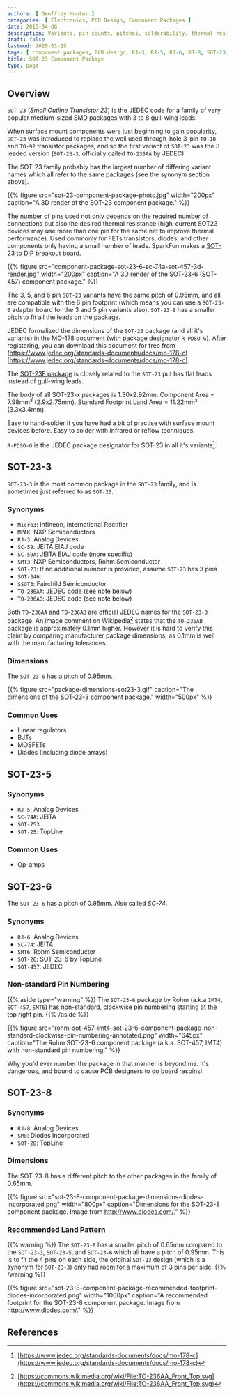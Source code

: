 ```yaml
---
authors: [ Geoffrey Hunter ]
categories: [ Electronics, PCB Design, Component Packages ]
date: 2015-04-06
description: Variants, pin counts, pitches, solderability, thermal resistances, dimensions, land patterns, 3D models and more info for the SOT-23 component package.
draft: false
lastmod: 2020-01-15
tags: [ component packages, PCB design, RJ-3, RJ-5, RJ-6, RJ-8, SOT-23, SOT-23-3, SOT-23-5, SOT-23-6, SOT-23-6, Micro3, SC-59, SC-59A, SOT-346, SSOT3, SOT-753, SOT-457, SC-74A, TO-236AA, TO-236AB, JEDEC, JEITA, EIAJ, SMT3, SOT-26, SM8, Analog Devices ]
title: SOT-23 Component Package
type: page
---
```


## Overview

`SOT-23` (_Small Outline Transistor 23_) is the JEDEC code for a family of very popular medium-sized SMD packages with 3 to 8 gull-wing leads.

When surface mount components were just beginning to gain popularity, `SOT-23` was introduced to replace the well used through-hole 3-pin `TO-18` and `TO-92` transistor packages, and so the first variant of `SOT-23` was the 3 leaded version (`SOT-23-3`, officially called `TO-236AA` by JEDEC).

The SOT-23 family probably has the largest number of differing variant names which all refer to the same packages (see the synonym section above).

{{% figure src="sot-23-component-package-photo.jpg" width="200px" caption="A 3D render of the SOT-23 component package." %}}

The number of pins used not only depends on the required number of connections but also the desired thermal resistance (high-current SOT23 devices may use more than one pin for the same net to improve thermal performance). Used commonly for FETs transistors, diodes, and other components only having a small number of leads. SparkFun makes a [SOT-23 to DIP breakout board](http://www.sparkfun.com/products/717).

{{% figure src="component-package-sot-23-6-sc-74a-sot-457-3d-render.jpg" width="200px" caption="A 3D render of the SOT-23-6 (SOT-457) component package."  %}}

The 3, 5, and 6 pin `SOT-23` variants have the same pitch of 0.95mm, and all are compatible with the 6 pin footprint (which means you can use a `SOT-23-6` adapter board for the 3 and 5 pin variants also). `SOT-23-8` has a smaller pitch to fit all the leads on the package.

JEDEC formalized the dimensions of the `SOT-23` package (and all it's variants) in the MO-178 document (with package designator `R-PDSO-G`). After registering, you can download this document for free from (https://www.jedec.org/standards-documents/docs/mo-178-c)[https://www.jedec.org/standards-documents/docs/mo-178-c].

The [SOT-23F package](../sot-23f-component-package/) is closely related to the `SOT-23` put has flat leads instead of gull-wing leads.

The body of all SOT-23-x packages is 1.30x2.92mm. Component Area = 7.98mm² (2.9x2.75mm). Standard Footprint Land Area = 11.22mm² (3.3x3.4mm).

Easy to hand-solder if you have had a bit of practise with surface mount devices before. Easy to solder with infrared or reflow techniques.

`R-PDSO-G` is the JEDEC package designator for SOT-23 in all it's variants[^jedec-mo-178-c].

## SOT-23-3

`SOT-23-3` is the most common package in the `SOT-23` family, and is sometimes just referred to as `SOT-23`.

### Synonyms

* `Micro3`: Infineon, International Rectifier
* `MPAK`: NXP Semiconductors
* `RJ-3`: Analog Devices
* `SC-59`: JEITA EIAJ code
* `SC-59A`: JEITA EIAJ code (more specific)
* `SMT3`: NXP Semiconductors, Rohm Semiconductor
* `SOT-23`: If no additional number is provided, assume `SOT-23` has 3 pins
* `SOT-346`:
* `SSOT3`: Fairchild Semiconductor
* `TO-236AA`: JEDEC code (see note below)
* `TO-236AB`: JEDEC code (see note below)

Both `TO-236AA` and `TO-236AB` are official JEDEC names for the `SOT-23-3` package. An image comment on Wikipedia[^wikipedia-inductiveload] states that the `TO-236AB` package is approximately 0.1mm higher. However it is hard to verify this claim by comparing manufacturer package dimensions, as 0.1mm is well with the manufacturing tolerances.

### Dimensions

The `SOT-23-6` has a pitch of 0.95mm.

{{% figure src="package-dimensions-sot23-3.gif" caption="The dimensions of the SOT-23-3 component package."  width="500px" %}}


### Common Uses

* Linear regulators
* BJTs
* MOSFETs
* Diodes (including diode arrays)



## SOT-23-5

### Synonyms

* `RJ-5`: Analog Devices
* `SC-74A`: JEITA
* `SOT-753`
* `SOT-25`: TopLine

### Common Uses

* Op-amps

## SOT-23-6

The `SOT-23-6` has a pitch of 0.95mm. Also called _SC-74_.

### Synonyms

* `RJ-6`: Analog Devices
* `SC-74`: JEITA
* `SMT6`: Rohm Semiconductor
* `SOT-26`: SOT-23-6 by TopLine
* `SOT-457`: JEDEC

### Non-standard Pin Numbering

{{% aside type="warning" %}}
The `SOT-23-6` package by Rohm (a.k.a `IMT4`, `SOT-457`, `SMT6`) has non-standard, clockwise pin numbering starting at the top right pin.
{{% /aside %}}

{{% figure src="rohm-sot-457-imt4-sot-23-6-component-package-non-standard-clockwise-pin-numbering-annotated.png" width="645px" caption="The Rohm SOT-23-6 component package (a.k.a. SOT-457, IMT4) with non-standard pin numbering."  %}}

Why you'd ever number the package in that manner is beyond me. It's dangerous, and bound to cause PCB designers to do board respins!

## SOT-23-8

### Synonyms

* `RJ-8`: Analog Devices
* `SM8`: Diodes Incorporated
* `SOT-28`: TopLine

### Dimensions

The SOT-23-8 has a different pitch to the other packages in the family of 0.65mm.

{{% figure src="sot-23-8-component-package-dimensions-diodes-incorporated.png" width="800px" caption="Dimensions for the SOT-23-8 component package. Image from http://www.diodes.com/." %}}

### Recommended Land Pattern

{{% warning %}}
The `SOT-23-8` has a smaller pitch of 0.65mm compared to the `SOT-23-3`, `SOT-23-5`, and `SOT-23-6` which all have a pitch of 0.95mm. This is to fit the 4 pins on each side, the original `SOT-23` design (which is a synonym for `SOT-23-3`) only had room for a maximum of 3 pins per side.
{{% /warning %}}

{{% figure src="sot-23-8-component-package-recommended-footprint-diodes-incorporated.png" width="1000px" caption="A recommended footprint for the SOT-23-8 component package. Image from http://www.diodes.com/."  %}}

## References

[^jedec-mo-178-c]: [https://www.jedec.org/standards-documents/docs/mo-178-c](https://www.jedec.org/standards-documents/docs/mo-178-c)
[^wikipedia-inductiveload]: [https://commons.wikimedia.org/wiki/File:TO-236AA_Front_Top.svg](https://commons.wikimedia.org/wiki/File:TO-236AA_Front_Top.svg)
